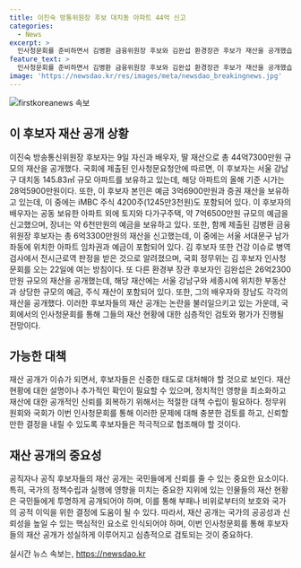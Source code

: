 ```yaml
---
title: 이진숙 방통위원장 후보 대치동 아파트 44억 신고
categories:
  - News
excerpt: >
  인사청문회를 준비하면서 김병환 금융위원장 후보와 김완섭 환경장관 후보가 재산을 공개했습니다. 이진숙 방송통신위원장 후보는 총 44억7300만원의 재산을 공개하고, 김병환 후보는 6억3300만원, 김완섭 후보는 26억2300만원의 재산을 보고했습니다. 또한, 이들의 가족들도 각각의 재산을 공개했습니다. 이들의 인사청문요청안은 국회에 제출되었고, 국회 정무위는 김병환 후보의 인사청문회 일정을 협의 중에 있습니다. (150자)
feature_text: >
  인사청문회를 준비하면서 김병환 금융위원장 후보와 김완섭 환경장관 후보가 재산을 공개했습니다. 이진숙 방송통신위원장 후보는 총 44억7300만원의 재산을 공개하고, 김병환 후보는 6억3300만원, 김완섭 후보는 26억2300만원의 재산을 보고했습니다. 또한, 이들의 가족들도 각각의 재산을 공개했습니다. 이들의 인사청문요청안은 국회에 제출되었고, 국회 정무위는 김병환 후보의 인사청문회 일정을 협의 중에 있습니다. (150자)
image: 'https://newsdao.kr/res/images/meta/newsdao_breakingnews.jpg'
---
```


<p><img src="https://newsdao.kr/res/images/meta/newsdao_breakingnews.jpg" alt="firstkoreanews 속보" /></p>

<h2 data-ke-size="size26">이 후보자 재산 공개 상황</h2>

<p data-ke-size="size16">이진숙 방송통신위원장 후보자는 9일 자신과 배우자, 딸 재산으로 총 44억7300만원 규모의 재산을 공개했다. 국회에 제출된 인사청문요청안에 따르면, 이 후보자는 서울 강남구 대치동 145.83㎡ 규모 아파트를 보유하고 있는데, 해당 아파트의 올해 기준 시가는 28억5900만원이다. 또한, 이 후보자 본인은 예금 3억6900만원과 증권 재산을 보유하고 있는데, 이 중에는 iMBC 주식 4200주(1245만3천원)도 포함되어 있다. 이 후보자의 배우자는 공동 보유한 아파트 외에 토지와 다가구주택, 약 7억6500만원 규모의 예금을 신고했으며, 장녀는 약 6천만원의 예금을 보유하고 있다. 또한, 함께 제출된 김병환 금융위원장 후보자는 총 6억3300만원의 재산을 신고했는데, 이 중에는 서울 서대문구 남가좌동에 위치한 아파트 임차권과 예금이 포함되어 있다. 김 후보자 또한 건강 이슈로 병역검사에서 전시근로역 판정을 받은 것으로 알려졌으며, 국회 정무위는 김 후보자 인사청문회를 오는 22일에 여는 방침이다. 또 다른 환경부 장관 후보자인 김완섭은 26억2300만원 규모의 재산을 공개했는데, 해당 재산에는 서울 강남구와 세종시에 위치한 부동산과 상당한 규모의 예금, 주식 재산이 포함되어 있다. 또한, 그의 배우자와 장남도 각각의 재산을 공개했다. 이러한 후보자들의 재산 공개는 논란을 불러일으키고 있는 가운데, 국회에서의 인사청문회를 통해 그들의 재산 현황에 대한 심층적인 검토와 평가가 진행될 전망이다.</p>

<h2 data-ke-size="size26">가능한 대책</h2>

<p data-ke-size="size16">재산 공개가 이슈가 되면서, 후보자들은 신중한 태도로 대처해야 할 것으로 보인다. 재산 현황에 대한 설명이나 추가적인 확인이 필요할 수 있으며, 정치적인 영향을 최소화하고 재산에 대한 공개적인 신뢰를 회복하기 위해서는 적절한 대책 수립이 필요하다. 정무위원회와 국회가 이번 인사청문회를 통해 이러한 문제에 대해 충분한 검토를 하고, 신뢰할 만한 결정을 내릴 수 있도록 후보자들은 적극적으로 협조해야 할 것이다.</p>

<h2 data-ke-size="size26">재산 공개의 중요성</h2>

<p data-ke-size="size16">공직자나 공직 후보자들의 재산 공개는 국민들에게 신뢰를 줄 수 있는 중요한 요소이다. 특히, 국가의 정책수립과 실행에 영향을 미치는 중요한 지위에 있는 인물들의 재산 현황은 국민들에게 투명하게 공개되어야 하며, 이를 통해 부패나 비위로부터의 보호와 국가의 공적 이익을 위한 결정에 도움이 될 수 있다. 따라서, 재산 공개는 국가의 공공성과 신뢰성을 높일 수 있는 핵심적인 요소로 인식되어야 하며, 이번 인사청문회를 통해 후보자들의 재산 공개가 성실하게 이루어지고 심층적으로 검토되는 것이 중요하다.</p>
실시간 뉴스 속보는, <a href="https://newsdao.kr" rel="dofollow">https://newsdao.kr</a>


